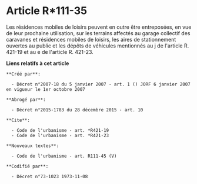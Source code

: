 # Article R*111-35

Les résidences mobiles de loisirs peuvent en outre être entreposées, en vue de leur prochaine utilisation, sur les terrains
affectés au garage collectif des caravanes et résidences mobiles de loisirs, les aires de stationnement ouvertes au public et
les dépôts de véhicules mentionnés au j de l'article R. 421-19 et au e de l'article R. 421-23.

**Liens relatifs à cet article**

	**Créé par**:

	  - Décret n°2007-18 du 5 janvier 2007 - art. 1 () JORF 6 janvier 2007 en vigueur le 1er octobre 2007

	**Abrogé par**:

	  - Décret n°2015-1783 du 28 décembre 2015 - art. 10

	**Cite**:

	  - Code de l'urbanisme - art. *R421-19
	  - Code de l'urbanisme - art. *R421-23

	**Nouveaux textes**:

	  - Code de l'urbanisme - art. R111-45 (V)

	**Codifié par**:

	  - Décret n°73-1023 1973-11-08
